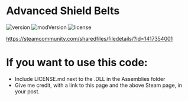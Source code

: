 # Advanced Shield Belts
![version](https://img.shields.io/badge/RimWorld-1.1-brightgreen.svg) ![modVersion](https://img.shields.io/badge/Mod%20version-1.1.2-brightgreen.svg) ![license](https://img.shields.io/badge/License-Custom-blue.svg)

https://steamcommunity.com/sharedfiles/filedetails/?id=1417354001

# If you want to use this code:
- Include LICENSE.md next to the .DLL in the Assemblies folder
- Give me credit, with a link to this page and the above Steam page, in your post.